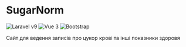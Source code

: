 # SugarNorm

![Laravel v9](https://img.shields.io/badge/Laravel+v9-36ade1.svg)
![Vue 3](https://img.shields.io/badge/Vue+3-%3E%3D5.3-8892bf.svg)
![Bootstrap](https://img.shields.io/badge/Bootstrap-green.svg)

Сайт для ведення записів про цукор крові та інші показники здоровя
